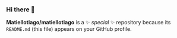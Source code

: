### Hi there 👋
**Matiellotiago/matiellotiago** is a ✨ _special_ ✨ repository because its `README.md` (this file) appears on your GitHub profile.

  
